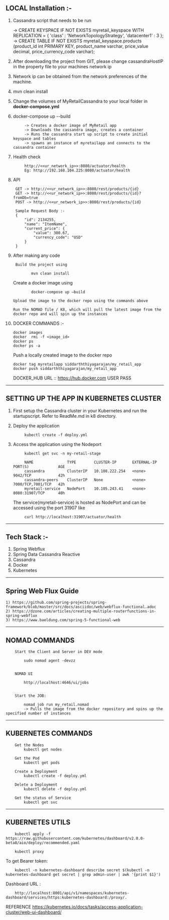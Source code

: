 LOCAL Installation :-
----------------------------------------------------------------------------------------------------------------------

1. Cassandra script that needs to be run

    -> CREATE KEYSPACE IF NOT EXISTS myretail_keyspace WITH REPLICATION = { 'class' : 'NetworkTopologyStrategy', 'datacenter1' : 3 };
    -> CREATE TABLE IF NOT EXISTS myretail_keyspace.products (product_id int PRIMARY KEY, product_name varchar, price_value decimal, price_currency_code varchar);

2. After downloading the project from GIT, please change cassandraHostIP in the property file to your machines network ip
3. Network ip can be obtained from the network preferences of the machine.
4. mvn clean install
5. Change the volumes of MyRetailCassandra to your local folder in **docker-compose.yml**
6. docker-compose up --build
 
            -> Creates a docker image of MyRetail app            
            -> Downloads the cassandra image, creates a container
            -> Runs the cassandra start up script to create initial keyspace and tables
            -> spawns an instance of myretailapp and connects to the cassandra container
            
7. Health check

            http://<<ur_network_ip>>:8080/actuator/health
            Eg: http://192.168.104.225:8080/actuator/health

8. API

        GET -> http://<<ur_network_ip>>:8080/rest/products/{id}
        GET -> http://<<ur_network_ip>>:8080/rest/products/{id}?fromDb=true
        POST -> http://<<ur_network_ip>>:8080/rest/products/{id}
        
        Sample Request Body :-        
        {
            "id": 2134255,
            "name": "ItemName",
            "current_price": {
                "value": 300.67,
                "currency_code": "USD"
            }
        }

9. After making any code
     
        Build the project using 

               mvn clean install
        
   	  Create a docker image using
   	
               docker-compose up —build
               
   	   Upload the image to the docker repo using the commands above
   	 
   	   Run the NOMAD file / K8, which will pull the latest image from the docker repo and will spin up the instances
  
10. DOCKER COMMANDS :-

        docker images
        docker  rmi -f <image_id>
        docker ps
        docker ps -a
        
    Push a locally created image to the docker repo
   		
   		docker tag myretailapp siddarththiyagarajan/my_retail_app
   		docker push siddarththiyagarajan/my_retail_app
   	
   	DOCKER_HUB URL :: https://hub.docker.com
   	USER
   	PASS                              


----------------------------------------------------------------------------------------------------------------------
SETTING UP THE APP IN KUBERNETES CLUSTER
----------------------------------------------------------------------------------------------------------------------
1. First setup the Cassandra cluster in your Kubernetes and run the startupscript. Refer to ReadMe.md in k8 directory.
2. Deploy the application

            kubectl create -f deploy.yml

3. Access the application using the Nodeport
 
            kubectl get svc -n my-retail-stage
            
            NAME               TYPE        CLUSTER-IP       EXTERNAL-IP   PORT(S)             AGE
            cassandra          ClusterIP   10.108.222.254   <none>        9042/TCP            42h
            cassandra-peers    ClusterIP   None             <none>        7000/TCP,7001/TCP   42h
            myretail-service   NodePort    10.105.243.41    <none>        8080:31907/TCP      40h

    The service(myretail-service) is hosted as NodePort and can be accessed using the port 31907 like
    
            curl http://localhost:31907/actuator/health
                 
    

---------------------------------------------------------------------------------------------------------------------        
Tech Stack :-
---------------------------------------------------------------------------------------------------------------------

1. Spring Webflux
2. Spring Data Cassandra Reactive
3. Cassandra
4. Docker 
5. Kubernetes

---------------------------------------------------------------------------------------------------------------------
Spring Web Flux Guide
-----------------------------------------------------------------------------------------------------------
	1) https://github.com/spring-projects/spring-framework/blob/master/src/docs/asciidoc/web/webflux-functional.adoc
	2) https://dzone.com/articles/creating-multiple-routerfunctions-in-spring-webflux
	3) https://www.baeldung.com/spring-5-functional-web
----------------------------------------------------------------------------------------------------------------------
NOMAD COMMANDS
----------------------------------------------------------------------------------------------------------------------
        Start the Client and Server in DEV mode 
        
        	sudo nomad agent -devzz
        
        
        NOMAD UI 
        
        	http://localhost:4646/ui/jobs
        
        
        Start the JOB:
        
        	nomad job run my_retail.nomad
        	-> Pulls the image from the docker repository and spins up the specified number of instances
        	
----------------------------------------------------------------------------------------------------------------------
KUBERNETES COMMANDS
----------------------------------------------------------------------------------------------------------------------        

        Get the Nodes
            kubectl get nodes
        
        Get the Pod
            kubectl get pods
        
        Create a Deployment
            kubectl create -f deploy.yml
        
        Delete a Deployment
            kubectl delete -f deploy.yml
        
        Get the status of Service
            kubectl get svc

----------------------------------------------------------------------------------------------------------------------
KUBERNETES UTILS
----------------------------------------------------------------------------------------------------------------------


        kubectl apply -f https://raw.githubusercontent.com/kubernetes/dashboard/v2.0.0-beta8/aio/deploy/recommended.yaml

        kubectl proxy

To get Bearer token:

        kubectl -n kubernetes-dashboard describe secret $(kubectl -n kubernetes-dashboard get secret | grep admin-user | awk '{print $1}')

Dashboard URL :

        http://localhost:8001/api/v1/namespaces/kubernetes-dashboard/services/https:kubernetes-dashboard:/proxy/.

REFERENCE
        https://kubernetes.io/docs/tasks/access-application-cluster/web-ui-dashboard/

